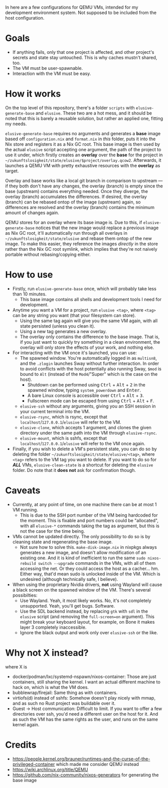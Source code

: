 In here are a few configurations for QEMU VMs, intended for my development environment system. Not supposed to be included from the host configuration.

# Goals

- If anything fails, only that one project is affected, and other project's secrets and state stay untouched. This is why caches mustn't shared, too.
- The VM must be user-spawnable.
- Interaction with the VM must be easy.

# How it works

On the top level of this repository, there's a folder `scripts` with `elusive-generate-base` and `elusive`. These two are a hot mess, and it should be noted that this is barely a reusable solution, but rather an applied one, fitting my needs.

`elusive-generate-base` requires no arguments and generates a **base** image based off `configuration.nix` and `format.nix` in _this_ folder, puts it into the Nix store and registers it as a Nix GC root. This base image is then used by the actual `elusive` script accepting one argument, the path of the project to use it under, which firstly creates an **overlay** over the **base** for the project in `~/zukunftslosigkeit/state/elusive/$project/overlay.qcow2`. Afterwards, it launches a QEMU VM with pretty exhaustive resources with the **overlay** as target.

Overlay and base works like a local git branch in comparison to upstream — if they both don't have any changes, the overlay (branch) is empty since the base (upstream) contains everything needed. Once they diverge, the overlay (branch) accumulates the differences. If desired, the overlay (branch) can be rebased ontop of the image (upstream) again, so differences are resolved and the overlay (branch) contains the minimum amount of changes again.

QEMU stores for an overlay where its base image is. Due to this, if `elusive-generate-base` notices that the new image would replace a previous image as Nix GC root, it'll automatically run through all overlays in `~/zukunftslosigkeit/state/elusive` and rebase them ontop of the new image. To make this easier, they reference the images _directly_ in the store rather than the Nix GC root symlink, which implies that they're not naively portable without rebasing/copying either.

# How to use

- Firstly, run `elusive-generate-base` once, which will probably take less than 10 minutes.
    - This base image contains all shells and development tools I need for development.
- Anytime you want a VM for a project, run `elusive <tag>`, where `<tag>` can be any string you want (that your filesystem can store).
    - Using the same tag again will give you the same VM again, with all state persisted (unless you clean it).
    - Using a new tag generates a new overlay.
    - The overlay only contains the difference to the base image. That is, if you just want to quickly try something in a clean environment, the overlay will only store the effects of your work, and nothing else.
- For interacting with the VM once it's launched, you can use:
    - The spawned window. You're automatically logged in as `multisn8`, and the `.zlogin` launches Sway without further interaction. In order to avoid conflicts with the host potentially also running Sway, `$mod` is bound to `Alt` (instead of the `Mod4`/"Super" which is the case on the host).
        - Shutdown can be performed using <kbd>Ctrl</kbd> + <kbd>Alt</kbd> + <kbd>2</kbd> in the spawned window, typing `system_powerdown` and <kbd>Enter</kbd>.
        - A bare Linux console is accessible over <kbd>Ctrl</kbd> + <kbd>Alt</kbd> + <kbd>3</kbd>.
        - Fullscreen mode can be escaped from using <kbd>Ctrl</kbd> + <kbd>Alt</kbd> + <kbd>F</kbd>.
    - `elusive-ssh` without any arguments, giving you an SSH session in your current terminal into the VM.
    - `elusive-rsync`, which is rsync, except that `localhost`/`127.0.0.1`/`elusive` will refer to the VM.
    - `elusive-clone`, which accepts 1 argument, and clones the given directory under the same path into the VM through `elusive-rsync`.
    - `elusive-mount`, which is sshfs, except that `localhost`/`127.0.0.1`/`elusive` will refer to the VM once again.
- Finally, if you wish to delete a VM's persistent state, you can do so by deleting the folder `~/zukunftslosigkeit/state/elusive/<tag>`, where `<tag>` refers to the VM tag you want to delete. If you want to do so for ***ALL*** VMs, `elusive-clean-state` is a shortcut for deleting the `elusive` folder. Do note that it **does not** ask for confirmation though.

# Caveats

- Currently, at any point of time, on one machine there can be at most 1 VM running.
    - This is due to the SSH port number of the VM being hardcoded for the moment. This is fixable and port numbers could be "allocated", with all `elusive-*` commands taking the tag as argument, but this is not the case for the time being.
- VMs cannot be updated directly. The only possibility to do so is by cleaning state and regenerating the base image.
    - Not sure how to solve this. `make-disk-image.nix` in nixpkgs always generates a new image, and doesn't allow modification of an existing one. And it is kind of inefficient to run the same `sudo nixos-rebuild switch --upgrade` commands in the VMs, with all of them accessing the net. Or they could access the host as a cacher... hm. Either way, that'd mean sudo is unlocked inside of the VM. Which is undesired (although technically safe, I believe).
- When using the proprietary Nvidia drivers, **not** using Wayland will cause a black screen on the spawned window of the VM. There's several possibilties:
    - Use Wayland. Yeah, it most likely works. No, it's not completely unsupported. Yeah, you'll get bugs. Software.
    - Use the SDL backend instead, by replacing `gtk` with `sdl` in the `elusive` script (and removing the `full-screen=on` argument). This might break your keyboard layout, for example, on Bone it makes layer 3 completely inaccessible.
    - Ignore the black output and work only over `elusive-ssh` or the like.

# Why not X instead?

where X is

- docker/podman/lxc/systemd-nspawn/nixos-container: Those are just containers, still sharing the kernel. I want an actual different machine to hack on, which is what the VM does.
- bubblewrap/firejail: Same thing as with containers.
- virtiofs(d) instead of sshfs: Somehow doesn't play nicely with mmap, and as such no Rust project was buildable over it.
- Guest → Host communication: Difficult to limit. If you want to offer a few directories over ssh, you'd need a different user on the host for it. And as such the VM has the same rights as the user, and runs on the same kernel again.

# Credits

- https://people.kernel.org/brauner/runtimes-and-the-curse-of-the-privileged-container which made me consider QEMU instead
- https://wiki.archlinux.org/title/QEMU
- https://github.com/nix-community/nixos-generators for generating the base image

